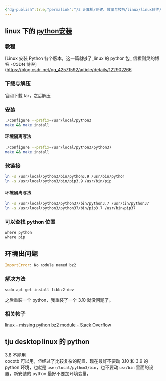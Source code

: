 ```yaml
---
{"dg-publish":true,"permalink":"/3 计算机/创建、效率与技巧/linux/linux软件/具体软件/linux python/","title":"linux python"}
---
```



## linux 下的 [python安装](../../../../编程语言和语法/python/python环境配置/python软件安装.md)
### 教程
[Linux 安装 Python 各个版本，这一篇就够了\_linux 的 python 包\_ 信橙则灵的博客 -CSDN 博客](https://blog.csdn.net/qq_42571592/article/details/122902266
### 下载与解压
官网下载 tar，之后解压
### 安装
```sh
./configure --prefix=/usr/local/python3 
make && make install
```
#### 环境隔离写法
```sh
./configure --prefix=/usr/local/python3/python37 
make && make install
```
### 软链接
```sh
ln -s /usr/local/python3/bin/python3.9 /usr/bin/python 
ln -s /usr/local/python3/bin/pip3.9 /usr/bin/pip
```
#### 环境隔离写法
```sh
ln -s /usr/local/python3/python37/bin/python3.7 /usr/bin/python37 
ln -s /usr/local/python3/python37/bin/pip3.7 /usr/bin/pip37
```
### 可以查找 python 位置
```sh
where python 
where pip
```
## 环境出问题
```python
ImportError: No module named bz2
```
### 解决方法
```python
sudo apt-get install libbz2-dev
```
之后重装一个 python，我重装了一个 3.10 就没问题了。
### 相关帖子
[linux - missing python bz2 module - Stack Overflow](https://stackoverflow.com/questions/12806122/missing-python-bz2-module)
## tju desktop linux 的 python
3.8 不能用  
cocotb 可以用，但经过了比较复杂的配置，现在最好不要动 3.10 和 3.9 的 python 环境，也就是 `user/local/python3/bin`，也不要动 `usr/bin` 里面的设置，新安装的 python 最好不要加环境变量，